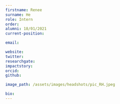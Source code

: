 ```yaml
---
firstname: Renee
surname: He
role: Intern
order:
alumni: 18/01/2021
current-position:

email:

website:
twitter:
researchgate:
impactstory:
orcid:
github:

image_path: /assets/images/headshots/pic_RH.jpeg

bio:
---
```

